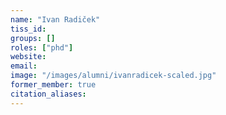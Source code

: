 ```yaml
---
name: "Ivan Radiček"
tiss_id: 
groups: []
roles: ["phd"]
website:
email:
image: "/images/alumni/ivanradicek-scaled.jpg"
former_member: true
citation_aliases:
---
```


<!--
Your custom content goes here.
-->
